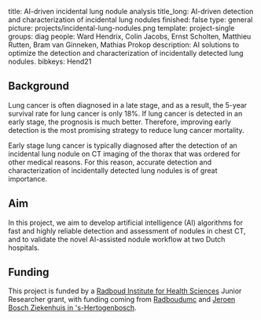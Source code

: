 title: AI-driven incidental lung nodule analysis
title_long: AI-driven detection and characterization of incidental lung nodules
finished: false
type: general
picture: projects/incidental-lung-nodules.png
template: project-single
groups: diag
people: Ward Hendrix, Colin Jacobs, Ernst Scholten, Matthieu Rutten, Bram van Ginneken, Mathias Prokop
description: AI solutions to optimize the detection and characterization of incidentally detected lung nodules. 
bibkeys: Hend21

## Background
Lung cancer is often diagnosed in a late stage, and as a result, the 5-year survival rate for lung cancer is only 18%. If lung cancer is detected in an early stage, the prognosis is much better. Therefore, improving early detection is the most promising strategy to reduce lung cancer mortality.

Early stage lung cancer is typically diagnosed after the detection of an incidental lung nodule on CT imaging of the thorax that was ordered for other medical reasons. For this reason, accurate detection and characterization of incidentally detected lung nodules is of great importance.

## Aim
In this project, we aim to develop artificial intelligence (AI) algorithms for fast and highly reliable detection and assessment of nodules in chest CT, and to validate the novel AI-assisted nodule workflow at two Dutch hospitals.

## Funding
This project is funded by a [Radboud Institute for Health Sciences](https://www.radboudumc.nl/en/radboud-institute-for-health-sciences) Junior Researcher grant, with funding coming from [Radboudumc](https://www.radboudumc.nl) and [Jeroen Bosch Ziekenhuis in 's-Hertogenbosch](https://www.jeroenboschziekenhuis.nl).
